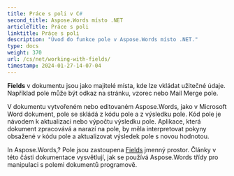 ```yaml
---
title: Práce s poli v C#
second_title: Aspose.Words místo .NET
articleTitle: Práce s poli
linktitle: Práce s poli
description: "Úvod do funkce pole v Aspose.Words místo .NET."
type: docs
weight: 370
url: /cs/net/working-with-fields/
timestamp: 2024-01-27-14-07-04
---
```


**Fields** v dokumentu jsou jako majitelé místa, kde lze vkládat užitečné údaje. Například pole může být odkaz na stránku, vzorec nebo Mail Merge pole.

V dokumentu vytvořeném nebo editovaném Aspose.Words, jako v Microsoft Word dokument, pole se skládá z kódu pole a z výsledku pole. Kód pole je návodem k aktualizaci nebo výpočtu výsledku pole. Aplikace, která dokument zpracovává a narazí na pole, by měla interpretovat pokyny obsažené v kódu pole a aktualizovat výsledek pole s novou hodnotou.

In Aspose.Words,? Pole jsou zastoupena [Fields](https://reference.aspose.com/words/net/aspose.words.fields/) jmenný prostor. Články v této části dokumentace vysvětlují, jak se používá Aspose.Words třídy pro manipulaci s polemi dokumentů programově.
